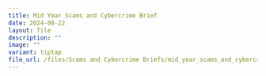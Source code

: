 ```yaml
---
title: Mid Year Scams and Cybercrime Brief
date: 2024-08-22
layout: file
description: ""
image: ""
variant: tiptap
file_url: /files/Scams and Cybercrime Briefs/mid_year_scams_and_cybercrime_brief_2024.pdf
---
```

